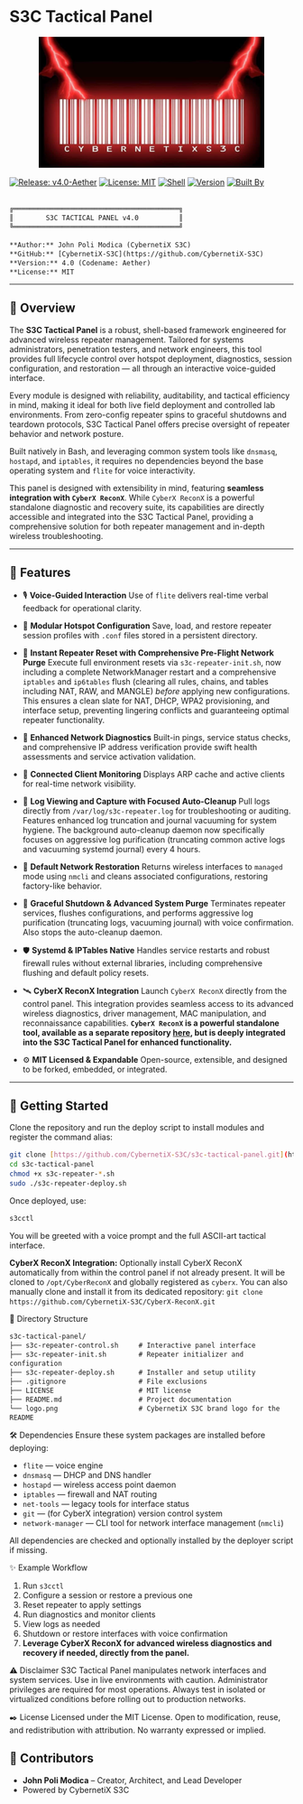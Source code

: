 # S3C Tactical Panel
<p align="center">
  <img src="https://github.com/CybernetiX-S3C/s3c-tactical-panel/blob/main/logo.png?raw=true" width="400" alt="CybernetiX S3C Tactical Logo">
</p>

[![Release: v4.0-Aether](https://img.shields.io/badge/release-v4.0--Aether-brightgreen?style=flat-square)](https://github.com/CybernetiX-S3C/s3c-tactical-panel/releases/tag/v4.0-Aether)
[![License: MIT](https://img.shields.io/badge/license-MIT-brightgreen)](LICENSE)
[![Shell](https://img.shields.io/badge/language-Bash-blue)](https://www.gnu.org/software/bash/)
[![Version](https://img.shields.io/badge/version-4.0--Aether-critical)](#)
[![Built By](https://img.shields.io/badge/built--by-CybernetiX--S3C-purple)](https://github.com/CybernetiX-S3C)

```

╔═════════════════════════════════════════╗
║        S3C TACTICAL PANEL v4.0          ║
╚═════════════════════════════════════════╝

**Author:** John Poli Modica (CybernetiX S3C)
**GitHub:** [CybernetiX-S3C](https://github.com/CybernetiX-S3C)
**Version:** 4.0 (Codename: Aether)
**License:** MIT

````

---

## 📌 Overview

The **S3C Tactical Panel** is a robust, shell-based framework engineered for advanced wireless repeater management. Tailored for systems administrators, penetration testers, and network engineers, this tool provides full lifecycle control over hotspot deployment, diagnostics, session configuration, and restoration — all through an interactive voice-guided interface.

Every module is designed with reliability, auditability, and tactical efficiency in mind, making it ideal for both live field deployment and controlled lab environments. From zero-config repeater spins to graceful shutdowns and teardown protocols, S3C Tactical Panel offers precise oversight of repeater behavior and network posture.

Built natively in Bash, and leveraging common system tools like `dnsmasq`, `hostapd`, and `iptables`, it requires no dependencies beyond the base operating system and `flite` for voice interactivity.

This panel is designed with extensibility in mind, featuring **seamless integration with `CyberX ReconX`**. While `CyberX ReconX` is a powerful standalone diagnostic and recovery suite, its capabilities are directly accessible and integrated into the S3C Tactical Panel, providing a comprehensive solution for both repeater management and in-depth wireless troubleshooting.

---

## 🧠 Features

- 🎙 **Voice-Guided Interaction**
  Use of `flite` delivers real-time verbal feedback for operational clarity.

- 🧬 **Modular Hotspot Configuration**
  Save, load, and restore repeater session profiles with `.conf` files stored in a persistent directory.

- 🚨 **Instant Repeater Reset with Comprehensive Pre-Flight Network Purge**
  Execute full environment resets via `s3c-repeater-init.sh`, now including a complete NetworkManager restart and a comprehensive `iptables` and `ip6tables` flush (clearing all rules, chains, and tables including NAT, RAW, and MANGLE) *before* applying new configurations. This ensures a clean slate for NAT, DHCP, WPA2 provisioning, and interface setup, preventing lingering conflicts and guaranteeing optimal repeater functionality.

- 🔬 **Enhanced Network Diagnostics**
  Built-in pings, service status checks, and comprehensive IP address verification provide swift health assessments and service activation validation.

- 🧠 **Connected Client Monitoring**
  Displays ARP cache and active clients for real-time network visibility.

- 📜 **Log Viewing and Capture with Focused Auto-Cleanup**
  Pull logs directly from `/var/log/s3c-repeater.log` for troubleshooting or auditing. Features enhanced log truncation and journal vacuuming for system hygiene. The background auto-cleanup daemon now specifically focuses on aggressive log purification (truncating common active logs and vacuuming systemd journal) every 4 hours.

- 🔄 **Default Network Restoration**
  Returns wireless interfaces to `managed` mode using `nmcli` and cleans associated configurations, restoring factory-like behavior.

- 🧹 **Graceful Shutdown & Advanced System Purge**
  Terminates repeater services, flushes configurations, and performs aggressive log purification (truncating logs, vacuuming journal) with voice confirmation. Also stops the auto-cleanup daemon.

- 🛡️ **Systemd & IPTables Native**
  Handles service restarts and robust firewall rules without external libraries, including comprehensive flushing and default policy resets.

- 🛰 **CyberX ReconX Integration**
  Launch `CyberX ReconX` directly from the control panel. This integration provides seamless access to its advanced wireless diagnostics, driver management, MAC manipulation, and reconnaissance capabilities. **`CyberX ReconX` is a powerful standalone tool, available as a separate repository [here](https://github.com/CybernetiX-S3C/CyberX-ReconX), but is deeply integrated into the S3C Tactical Panel for enhanced functionality.**

- ⚙️ **MIT Licensed & Expandable**
  Open-source, extensible, and designed to be forked, embedded, or integrated.

---

## 🚀 Getting Started

Clone the repository and run the deploy script to install modules and register the command alias:

```bash
git clone [https://github.com/CybernetiX-S3C/s3c-tactical-panel.git](https://github.com/CybernetiX-S3C/s3c-tactical-panel.git)
cd s3c-tactical-panel
chmod +x s3c-repeater-*.sh
sudo ./s3c-repeater-deploy.sh
```

Once deployed, use:

```bash
s3cctl
```

You will be greeted with a voice prompt and the full ASCII-art tactical interface.

**CyberX ReconX Integration:**
Optionally install CyberX ReconX automatically from within the control panel if not already present.
It will be cloned to `/opt/CyberReconX` and globally registered as `cyberx`. You can also manually clone and install it from its dedicated repository:
`git clone https://github.com/CybernetiX-S3C/CyberX-ReconX.git`

📁 Directory Structure

```
s3c-tactical-panel/
├── s3c-repeater-control.sh     # Interactive panel interface
├── s3c-repeater-init.sh        # Repeater initializer and configuration
├── s3c-repeater-deploy.sh      # Installer and setup utility
├── .gitignore                  # File exclusions
├── LICENSE                     # MIT license
├── README.md                   # Project documentation
└── logo.png                    # CybernetiX S3C brand logo for the README
```

🛠 Dependencies
Ensure these system packages are installed before deploying:

  - `flite` — voice engine
  - `dnsmasq` — DHCP and DNS handler
  - `hostapd` — wireless access point daemon
  - `iptables` — firewall and NAT routing
  - `net-tools` — legacy tools for interface status
  - `git` — (for CyberX integration) version control system
  - `network-manager` — CLI tool for network interface management (`nmcli`)

All dependencies are checked and optionally installed by the deployer script if missing.

✨ Example Workflow

1.  Run `s3cctl`
2.  Configure a session or restore a previous one
3.  Reset repeater to apply settings
4.  Run diagnostics and monitor clients
5.  View logs as needed
6.  Shutdown or restore interfaces with voice confirmation
7.  **Leverage CyberX ReconX for advanced wireless diagnostics and recovery if needed, directly from the panel.**

⚠️ Disclaimer
S3C Tactical Panel manipulates network interfaces and system services. Use in live environments with caution. Administrator privileges are required for most operations. Always test in isolated or virtualized conditions before rolling out to production networks.

✒️ License
Licensed under the MIT License. Open to modification, reuse, and redistribution with attribution. No warranty expressed or implied.

## 👥 Contributors

  - **John Poli Modica** – Creator, Architect, and Lead Developer
  - Powered by CybernetiX S3C
